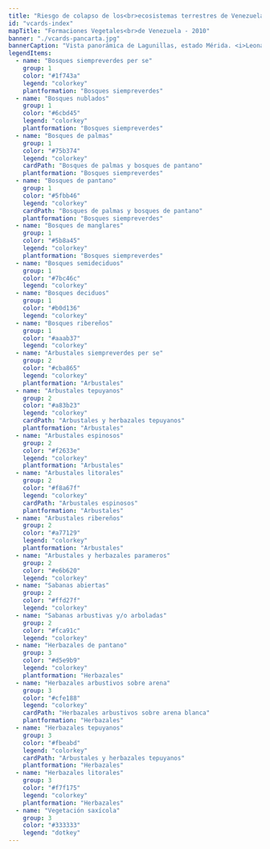 ```yaml
---
title: "Riesgo de colapso de los<br>ecosistemas terrestres de Venezuela"
id: "vcards-index"
mapTitle: "Formaciones Vegetales<br>de Venezuela - 2010"
banner: "./vcards-pancarta.jpg"
bannerCaption: "Vista panorámica de Lagunillas, estado Mérida. <i>Leonardo Ruíz-Díaz</i>"
legendItems:
  - name: "Bosques siempreverdes per se"
    group: 1
    color: "#1f743a"
    legend: "colorkey"
    plantformation: "Bosques siempreverdes"
  - name: "Bosques nublados"
    group: 1
    color: "#6cbd45"
    legend: "colorkey"
    plantformation: "Bosques siempreverdes"
  - name: "Bosques de palmas"
    group: 1
    color: "#75b374"
    legend: "colorkey"
    cardPath: "Bosques de palmas y bosques de pantano"
    plantformation: "Bosques siempreverdes"
  - name: "Bosques de pantano"
    group: 1
    color: "#5fbb46"
    legend: "colorkey"
    cardPath: "Bosques de palmas y bosques de pantano"
    plantformation: "Bosques siempreverdes"
  - name: "Bosques de manglares"
    group: 1
    color: "#5b8a45"
    legend: "colorkey"
    plantformation: "Bosques siempreverdes"
  - name: "Bosques semideciduos"
    group: 1
    color: "#7bc46c"
    legend: "colorkey"
  - name: "Bosques deciduos"
    group: 1
    color: "#b0d136"
    legend: "colorkey"
  - name: "Bosques ribereños"
    group: 1
    color: "#aaab37"
    legend: "colorkey"
  - name: "Arbustales siempreverdes per se"
    group: 2
    color: "#cba865"
    legend: "colorkey"
    plantformation: "Arbustales"
  - name: "Arbustales tepuyanos"
    group: 2
    color: "#a83b23"
    legend: "colorkey"
    cardPath: "Arbustales y herbazales tepuyanos"
    plantformation: "Arbustales"
  - name: "Arbustales espinosos"
    group: 2
    color: "#f2633e"
    legend: "colorkey"
    plantformation: "Arbustales"
  - name: "Arbustales litorales"
    group: 2
    color: "#f8a67f"
    legend: "colorkey"
    cardPath: "Arbustales espinosos"
    plantformation: "Arbustales"
  - name: "Arbustales ribereños"
    group: 2
    color: "#a77129"
    legend: "colorkey"
    plantformation: "Arbustales"
  - name: "Arbustales y herbazales parameros"
    group: 2
    color: "#e6b620"
    legend: "colorkey"
  - name: "Sabanas abiertas"
    group: 2
    color: "#ffd27f"
    legend: "colorkey"
  - name: "Sabanas arbustivas y/o arboladas"
    group: 2
    color: "#fca91c"
    legend: "colorkey"
  - name: "Herbazales de pantano"
    group: 3
    color: "#d5e9b9"
    legend: "colorkey"
    plantformation: "Herbazales"
  - name: "Herbazales arbustivos sobre arena"
    group: 3
    color: "#cfe188"
    legend: "colorkey"
    cardPath: "Herbazales arbustivos sobre arena blanca"
    plantformation: "Herbazales"
  - name: "Herbazales tepuyanos"
    group: 3
    color: "#fbeabd"
    legend: "colorkey"
    cardPath: "Arbustales y herbazales tepuyanos"
    plantformation: "Herbazales"
  - name: "Herbazales litorales"
    group: 3
    color: "#f7f175"
    legend: "colorkey"
    plantformation: "Herbazales"
  - name: "Vegetación saxícola"
    group: 3
    color: "#333333"
    legend: "dotkey"
---
```

